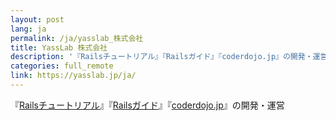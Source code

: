 ```yaml
---
layout: post
lang: ja
permalink: /ja/yasslab_株式会社
title: YassLab 株式会社
description: '『Railsチュートリアル』『Railsガイド』『coderdojo.jp』の開発・運営'
categories: full_remote
link: https://yasslab.jp/ja/
---
```


<p>『<a href="https://railstutorial.jp">Railsチュートリアル</a>』『<a href="https://railsguides.jp">Railsガイド</a>』『<a href="https://coderdojo.jp">coderdojo.jp</a>』の開発・運営</p>
